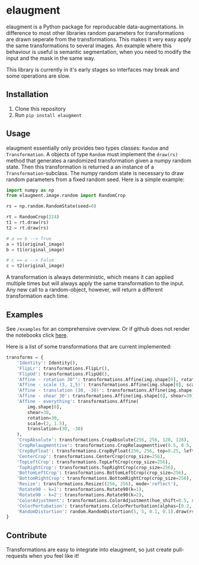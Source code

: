# elaugment
elaugment is a Python package for reproducable data-augmentations. In difference to most other libraries random parameters for transformations are drawn seperate from the transformations. This makes it very easy apply the same transformations to several images. An example where this behaviour is useful is semantic segmentation, when you need to modify the input and the mask in the same way.

This library is currently in it's early stages so interfaces may break and some operations are slow. 

## Installation
1. Clone this repository
2. Run 
``` pip install elaugment ```

## Usage

elaugment essentially only provides two types classes: `Random` and `Transformation`. A objects of type `Random` must implement the `draw(rs)` method that generates a randomized transformation given a numpy random state. Then this transformation is returned a an instance of a `Transformation`-subclass. The numpy random state is necessary to draw random parameters from a fixed random seed. Here is a simple example:

```python
import numpy as np
from elaugment.image.random import RandomCrop

rs = np.random.RandomState(seed=0)

rt = RandomCrop(224)
t1 = rt.draw(rs)
t2 = rt.draw(rs)

# a == b --> True
a = t1(original_image)
b = t1(original_image) 

# c == a --> False
c = t2(original_image)

```

A transformation is always deterministic, which means it can applied multiple times but will always apply the same transformation to the input. Any new call to a random-object, however, will return a different transformation each time.

## Examples
See `/examples` for an comprehensive overview. Or if github does not render the notebooks click [here](https://nbviewer.jupyter.org/github/Mctigger/elaugment/blob/master/examples/transformations.ipynb). 

Here is a list of some transformations that are current implemented:

```python
transforms = {
    'Identity': Identity(),
    'FlipLr': transformations.FlipLr(),
    'FlipUd': transformations.FlipUd(),
    'Affine - rotation 30°': transformations.Affine(img.shape[0], rotation=30),
    'Affine - scale (3, 1,5)': transformations.Affine(img.shape[0], scale=(3, 1.5)),
    'Affine - translation (30, -30)': transformations.Affine(img.shape[0], translation=(30, -30)),
    'Affine - shear 30': transformations.Affine(img.shape[0], shear=30),
    'Affine - everything': transformations.Affine(
        img.shape[0], 
        shear=30, 
        rotation=30,
        scale=(2, 1.5),
        translation=(30, -30)
    ),
    'CropAbsolute': transformations.CropAbsolute(256, 256, 128, 128),
    'CropRelaugmenttive': transformations.CropRelaugmenttive(0.5, 0.5, 0.25, 0.25),
    'CropByFloat': transformations.CropByFloat(256, 256, top=0.25, left= 0.25),
    'CenterCrop': transformations.CenterCrop(crop_size=256),
    'TopLeftCrop': transformations.TopLeftCrop(crop_size=256),
    'TopRightCrop': transformations.TopRightCrop(crop_size=256),
    'BottomLeftCrop': transformations.BottomLeftCrop(crop_size=256),
    'BottomRightCrop': transformations.BottomRightCrop(crop_size=256),
    'Resize': transformations.Resize((256, 256), mode='reflect'),
    'Rotate90 - k=1': transformations.Rotate90(k=1),
    'Rotate90 - k=2': transformations.Rotate90(k=2),
    'ColorAdjustment': transformations.ColorAdjustment(hue_shift=0.5, sat_shift=0.8, val_shift=0.9),
    'ColorPertubation': transformations.ColorPerturbation(alphas=[0.2, 0.2, 0.2]),
    'RandomDistortion': random.RandomDistortion(5, 5, 0.1, 0.1).draw(rs),
}
```

## Contribute
Transformations are easy to integrate into elaugment, so just create pull-requests when you feel like it!
